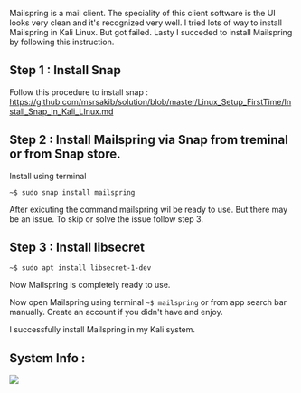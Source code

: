 Mailspring is a mail client. The speciality of this client software is the UI looks very clean and it's recognized very well.
I tried lots of way to install Mailspring in Kali Linux. But got failed. Lasty I succeded to install Mailspring by following this instruction.

## Step 1 : Install Snap 

Follow this procedure to install snap : https://github.com/msrsakib/solution/blob/master/Linux_Setup_FirstTime/Install_Snap_in_Kali_LInux.md

## Step 2 : Install Mailspring via Snap from treminal or from Snap store.

Install using terminal 

`~$ sudo snap install mailspring`

After exicuting the command mailspring wil be ready to use. But there may be an issue. To skip or solve the issue follow step 3.

## Step 3 : Install libsecret

`~$ sudo apt install libsecret-1-dev`

Now Mailspring is completely ready to use.

Now open Mailspring using terminal `~$ mailspring` or from app search bar manually. Create an account if you didn't have and enjoy.

I successfully install Mailspring in my Kali system.

##  System Info :

![](https://github.com/msrsakib/solution/blob/master/img/kali/System_info.png)
